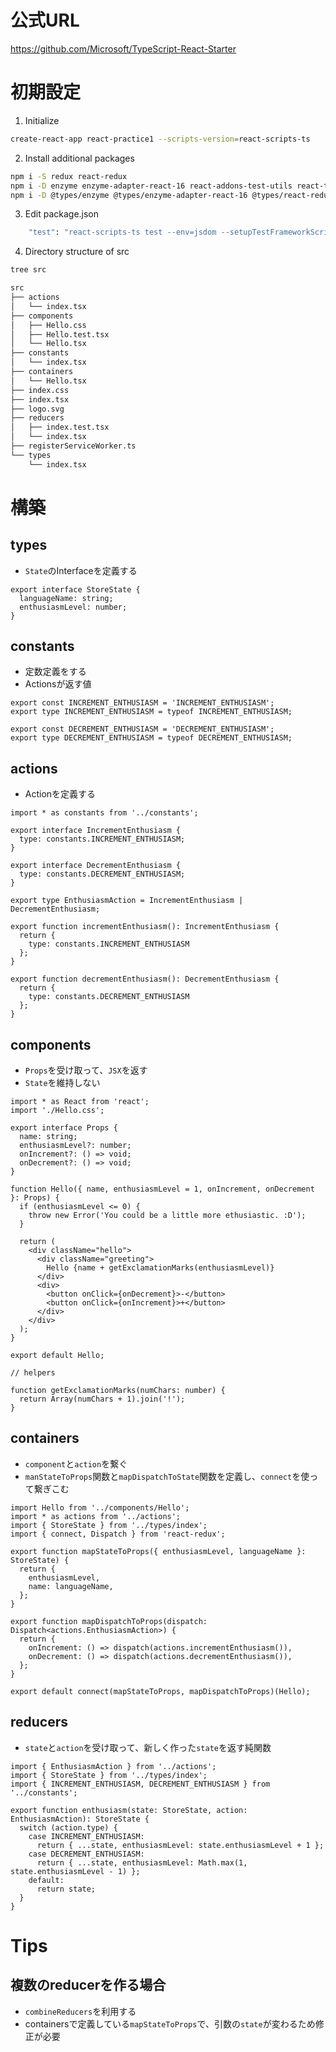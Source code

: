 公式URL
=======
https://github.com/Microsoft/TypeScript-React-Starter

初期設定
========
1. Initialize
```bash
create-react-app react-practice1 --scripts-version=react-scripts-ts
```

2. Install additional packages
```bash
npm i -S redux react-redux
npm i -D enzyme enzyme-adapter-react-16 react-addons-test-utils react-test-renderer ts-jest
npm i -D @types/enzyme @types/enzyme-adapter-react-16 @types/react-redux
```

3. Edit package.json
```bash
    "test": "react-scripts-ts test --env=jsdom --setupTestFrameworkScriptFile=raf/polyfill",
```

4. Directory structure of src
```bash
tree src

src
├── actions
│   └── index.tsx
├── components
│   ├── Hello.css
│   ├── Hello.test.tsx
│   └── Hello.tsx
├── constants
│   └── index.tsx
├── containers
│   └── Hello.tsx
├── index.css
├── index.tsx
├── logo.svg
├── reducers
│   ├── index.test.tsx
│   └── index.tsx
├── registerServiceWorker.ts
└── types
    └── index.tsx
```

構築
====
## types
- `State`のInterfaceを定義する

```types/index.tsx
export interface StoreState {
  languageName: string;
  enthusiasmLevel: number;
}
```

## constants
- 定数定義をする
- Actionsが返す値

```constants/index.tsx
export const INCREMENT_ENTHUSIASM = 'INCREMENT_ENTHUSIASM';
export type INCREMENT_ENTHUSIASM = typeof INCREMENT_ENTHUSIASM;

export const DECREMENT_ENTHUSIASM = 'DECREMENT_ENTHUSIASM';
export type DECREMENT_ENTHUSIASM = typeof DECREMENT_ENTHUSIASM;
```

## actions
- Actionを定義する

```actions/index.tsx
import * as constants from '../constants';

export interface IncrementEnthusiasm {
  type: constants.INCREMENT_ENTHUSIASM;
}

export interface DecrementEnthusiasm {
  type: constants.DECREMENT_ENTHUSIASM;
}

export type EnthusiasmAction = IncrementEnthusiasm | DecrementEnthusiasm;

export function incrementEnthusiasm(): IncrementEnthusiasm {
  return {
    type: constants.INCREMENT_ENTHUSIASM
  };
}

export function decrementEnthusiasm(): DecrementEnthusiasm {
  return {
    type: constants.DECREMENT_ENTHUSIASM
  };
}
```

## components
- `Props`を受け取って、`JSX`を返す
- `State`を維持しない

```components/Hello.tsx
import * as React from 'react';
import './Hello.css';

export interface Props {
  name: string;
  enthusiasmLevel?: number;
  onIncrement?: () => void;
  onDecrement?: () => void;
}

function Hello({ name, enthusiasmLevel = 1, onIncrement, onDecrement }: Props) {
  if (enthusiasmLevel <= 0) {
    throw new Error('You could be a little more ethusiastic. :D');
  }

  return (
    <div className="hello">
      <div className="greeting">
        Hello {name + getExclamationMarks(enthusiasmLevel)}
      </div>
      <div>
        <button onClick={onDecrement}>-</button>
        <button onClick={onIncrement}>+</button>
      </div>
    </div>
  );
}

export default Hello;

// helpers

function getExclamationMarks(numChars: number) {
  return Array(numChars + 1).join('!');
}
```

## containers
- `component`と`action`を繋ぐ
- `manStateToProps`関数と`mapDispatchToState`関数を定義し、`connect`を使って繋ぎこむ

```containers/Hello.tsx
import Hello from '../components/Hello';
import * as actions from '../actions';
import { StoreState } from '../types/index';
import { connect, Dispatch } from 'react-redux';

export function mapStateToProps({ enthusiasmLevel, languageName }: StoreState) {
  return {
    enthusiasmLevel,
    name: languageName,
  };
}

export function mapDispatchToProps(dispatch: Dispatch<actions.EnthusiasmAction>) {
  return {
    onIncrement: () => dispatch(actions.incrementEnthusiasm()),
    onDecrement: () => dispatch(actions.decrementEnthusiasm()),
  };
}

export default connect(mapStateToProps, mapDispatchToProps)(Hello);
```

## reducers
- `state`と`action`を受け取って、新しく作った`state`を返す純関数

```reducers/index.tsx
import { EnthusiasmAction } from '../actions';
import { StoreState } from '../types/index';
import { INCREMENT_ENTHUSIASM, DECREMENT_ENTHUSIASM } from '../constants';

export function enthusiasm(state: StoreState, action: EnthusiasmAction): StoreState {
  switch (action.type) {
    case INCREMENT_ENTHUSIASM:
      return { ...state, enthusiasmLevel: state.enthusiasmLevel + 1 };
    case DECREMENT_ENTHUSIASM:
      return { ...state, enthusiasmLevel: Math.max(1, state.enthusiasmLevel - 1) };
    default:
      return state;
  }
}
```

Tips
====
## 複数のreducerを作る場合
- `combineReducers`を利用する
- containersで定義している`mapStateToProps`で、引数の`state`が変わるため修正が必要
